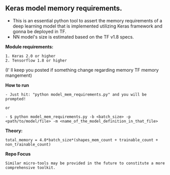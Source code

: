 ## Keras model memory requirements.

- This is an essential python tool to assert the memory requirements of a deep learning model that is implemented utilizing Keras framework and gonna be deployed in TF.
- NN model's size is estimated based on the TF v1.8 specs.

**Module requirements:**

	1. Keras 2.0 or higher
	2. Tensorflow 1.8 or higher 
(I' ll keep you posted if something change regarding memory TF memory mangement)

**How to run**

	- Just hit: "python model_mem_requirements.py" and you will be prompted!
	
	or

	- $ python model_mem_requirements.py -b <batch_size> -p <path/to/model/file> -m <name_of_the_model_definition_in_that_file>

**Theory:**

	total_memory = 4.0*batch_size*(shapes_mem_count + trainable_count + non_trainable_count)

**Repo Focus**

	Similar micro-tools may be provided in the future to constitute a more comprehensive toolkit.
